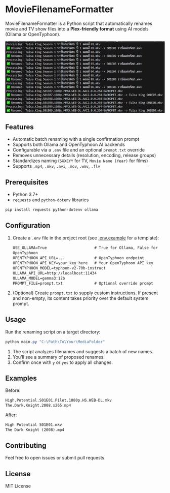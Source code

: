 # MovieFilenameFormatter

MovieFilenameFormatter is a Python script that automatically renames movie and TV show files into a **Plex-friendly format** using AI models (Ollama or OpenTyphoon).

<img src="./screenshot.png" alt="Screenshot">

## Features
- Automatic batch renaming with a single confirmation prompt
- Supports both Ollama and OpenTyphoon AI backends
- Configurable via a `.env` file and an optional `prompt.txt` override
- Removes unnecessary details (resolution, encoding, release groups)
- Standardizes naming (`SXXEYY` for TV, `Movie Name (Year)` for films)
- Supports `.mp4`, `.mkv`, `.avi`, `.mov`, `.wmv`, `.flv`

## Prerequisites
- Python 3.7+
- `requests` and `python-dotenv` libraries

```powershell
pip install requests python-dotenv ollama
```

## Configuration
1. Create a `.env` file in the project root (see [.env.example](.env) for a template):
   ```properties
   USE_OLLAMA=True                     # True for Ollama, False for OpenTyphoon
   OPENTYPHOON_API_URL=...             # OpenTyphoon endpoint
   OPENTYPHOON_API_KEY=your_key_here   # Your OpenTyphoon API key
   OPENTYPHOON_MODEL=typhoon-v2-70b-instruct
   OLLAMA_API_URL=http://localhost:11434
   OLLAMA_MODEL=gemma3:12b
   PROMPT_FILE=prompt.txt              # Optional override prompt
   ```
2. (Optional) Create `prompt.txt` to supply custom instructions. If present and non-empty, its content takes priority over the default system prompt.

## Usage
Run the renaming script on a target directory:

```powershell
python main.py "C:\Path\To\Your\MediaFolder"
```

1. The script analyzes filenames and suggests a batch of new names.
2. You’ll see a summary of proposed renames.
3. Confirm once with `y` or `yes` to apply all changes.

## Examples
Before:
```
High.Potential.S01E01.Pilot.1080p.HS.WEB-DL.mkv
The.Dark.Knight.2008.x265.mp4
```
After:
```
High Potential S01E01.mkv
The Dark Knight (2008).mp4
```

## Contributing
Feel free to open issues or submit pull requests.

## License
MIT License

